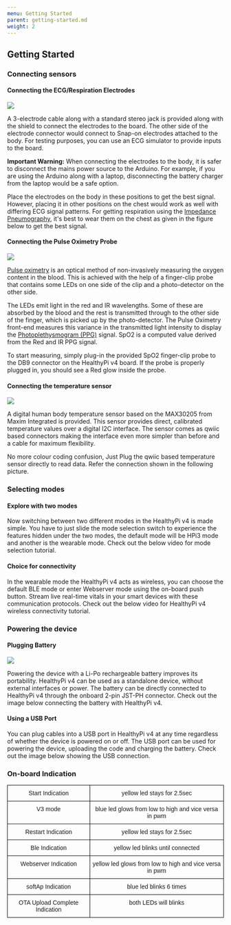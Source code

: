 ```yaml
---
menu: Getting Started
parent: getting-started.md
weight: 2
---
```


## Getting Started

### Connecting sensors

#### Connecting the ECG/Respiration Electrodes

![](assets/operating_healthypiv4-b51ed87e.jpg)

A 3-electrode cable along with a standard stereo jack is provided along with the shield to connect the electrodes to the  board.
The other side of the electrode connector would connect to Snap-on electrodes attached to the body. For testing purposes, you can use an ECG simulator to provide inputs to the board.

**Important Warning:**
When connecting the electrodes to the body, it is safer to disconnect the mains power source to the Arduino. For example, if  you are using the Arduino along with a laptop, disconnecting the battery charger from the laptop would be a safe option.

Place the electrodes on the body in these positions to get the best signal. However, placing it in other positions on the chest would work as well with differing ECG signal patterns. For getting respiration using the [Impedance Pneumography](http://www.ti.com/lit/an/sbaa181/sbaa181.pdf), it's best to wear them on the chest as given in the figure below to get the best signal.

#### Connecting the Pulse Oximetry Probe

![](assets/operating_healthypiv4-cffbe7bc.jpg)

[Pulse oximetry](https://en.wikipedia.org/wiki/Pulse_oximetry) is an optical method of non-invasively measuring the oxygen content in the blood. This is achieved with the help of a finger-clip probe that contains some LEDs on one side of the clip and a photo-detector on the other side.

The LEDs emit light in the red and IR wavelengths. Some of these are absorbed by the blood and the rest is transmitted through to the other side of  the finger, which is picked up by the photo-detector. The Pulse Oximetry front-end measures this variance in the transmitted light intensity to display the [Photoplethysmogram (PPG)](https://en.wikipedia.org/wiki/Photoplethysmogram) signal. SpO2 is a computed value derived from the Red and IR PPG signal.

To start measuring, simply plug-in the provided SpO2 finger-clip probe to the DB9 connector on the HealthyPi v4 board. If the probe is properly plugged in, you should see a Red glow inside the probe.


#### Connecting the temperature sensor

![](assets/operating_healthypiv4-bdc5512a.jpg)

A digital human body temperature sensor based on the MAX30205 from Maxim Integrated is provided. This sensor provides direct, calibrated temperature values over a digital I2C interface. The sensor comes as qwiic based connectors making the interface even more simpler than before and a cable for maximum flexibility.

No more colour coding confusion, Just Plug the qwiic based temperature sensor directly to read data. Refer the connection shown in the following picture.

### Selecting modes

#### Explore with two modes

Now switching between two different modes in the HealthyPi v4 is  made simple. You have to just slide the mode selection switch to experience the features hidden under the two modes, the default mode will be HPi3 mode and another is the wearable mode. Check out the below video for mode selection tutorial.

#### Choice for connectivity

In the wearable mode the HealthyPi v4 acts as wireless, you can choose the default BLE mode or enter Webserver mode using the on-board push button. Stream live real-time vitals in your smart devices with these communication protocols. Check out the below video for HealthyPi v4 wireless connectivity tutorial.    

### Powering the device

#### Plugging Battery

![](assets/operating_healthypiv4-f2837b5f.jpg)

Powering the device with a Li-Po rechargeable battery improves its portability. HealthyPi v4 can be used as a standalone device, without external interfaces or power. The battery can be directly connected to HealthyPi v4 through the onboard 2-pin JST-PH connector. Check out the image below connecting the battery with HealthyPi v4.

#### Using a USB Port

You can plug cables into a USB port in HealthyPi v4 at any time regardless of whether the device is powered on or off. The USB port can be used for powering the device, uploading the code and charging the battery. Check out the image below showing the USB connection.

### On-board Indication

<style type="text/css">
.tg  {border-collapse:collapse;border-spacing:0;}
.tg td{font-family:Arial, sans-serif;font-size:14px;padding:10px 5px;border-style:solid;border-width:1px;overflow:hidden;word-break:normal;border-color:black;}
.tg th{font-family:Arial, sans-serif;font-size:14px;font-weight:normal;padding:10px 5px;border-style:solid;border-width:1px;overflow:hidden;word-break:normal;border-color:black;}
.tg .tg-baqh{text-align:center;vertical-align:top}
.tg .tg-s268{text-align:left}
.tg .tg-nk0m{font-size:16px;font-family:Tahoma, Geneva, sans-serif !important;;text-align:left;vertical-align:top}
</style>
<table class="tg">

  <tr>
    <td class="tg-baqh">Start Indication</td>
    <td class="tg-baqh">yellow led stays for 2.5sec</td>

  </tr>
  <tr>
    <td class="tg-baqh">V3 mode </td>
    <td class="tg-baqh">blue led glows from low to high and vice versa in pwm</td>
  </tr>
  <tr>
    <td class="tg-baqh">Restart Indication </td>
    <td class="tg-baqh">yellow led stays for 2.5sec</td>
  </tr>
  <tr>
    <td class="tg-baqh">Ble Indication</td>
    <td class="tg-baqh">yellow led blinks until connected</td>

  </tr>
  <tr>
    <td class="tg-baqh">Webserver Indication</td>
    <td class="tg-baqh">yellow led glows from low to high and vice versa in pwm</td>
  </tr>
  <tr>
    <td class="tg-baqh">softAp Indication</td>
    <td class="tg-baqh">blue led blinks 6 times</td>
  </tr>
  <tr>
    <td class="tg-baqh">OTA Upload Complete Indication</td>
    <td class="tg-baqh">both LEDs will blinks</td>
  </tr>
</table>
